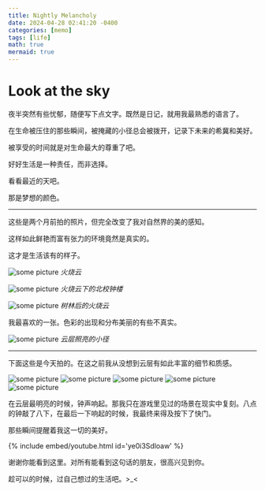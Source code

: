 ```yaml
---
title: Nightly Melancholy
date: 2024-04-28 02:41:20 -0400
categories: [memo]
tags: [life]
math: true
mermaid: true
---
```


# Look at the sky

夜半突然有些忧郁，随便写下点文字。既然是日记，就用我最熟悉的语言了。

在生命被压住的那些瞬间，被掩藏的小径总会被拨开，记录下未来的希冀和美好。

被享受的时间就是对生命最大的尊重了吧。

好好生活是一种责任，而非选择。

看看最近的天吧。

那是梦想的颜色。

---

这些是两个月前拍的照片，但完全改变了我对自然界的美的感知。

这样如此鲜艳而富有张力的环境竟然是真实的。

这才是生活该有的样子。

![some picture](../assets/img/skys_240428/1.jpg)
*火烧云*

![some picture](../assets/img/skys_240428/2.jpg)
*火烧云下的北校钟楼*

![some picture](../assets/img/skys_240428/3.jpg)
*树林后的火烧云*

我最喜欢的一张。色彩的出现和分布美丽的有些不真实。

![some picture](../assets/img/skys_240428/4.jpg)
*云层照亮的小径*

---

下面这些是今天拍的。在这之前我从没想到云层有如此丰富的细节和质感。

![some picture](../assets/img/skys_240428/5.jpg)
![some picture](../assets/img/skys_240428/6.jpg)
![some picture](../assets/img/skys_240428/7.jpg)
![some picture](../assets/img/skys_240428/8.jpg)
![some picture](../assets/img/skys_240428/9.jpg)

在云层最明亮的时候，钟声响起。那我只在游戏里见过的场景在现实中复刻。八点的钟敲了八下，在最后一下响起的时候，我最终来得及按下了快门。

那些瞬间提醒着我这一切的美好。

{% include embed/youtube.html id='ye0i3Sdloaw' %}

谢谢你能看到这里。对所有能看到这句话的朋友，很高兴见到你。

趁可以的时候，过自己想过的生活吧。>_<
